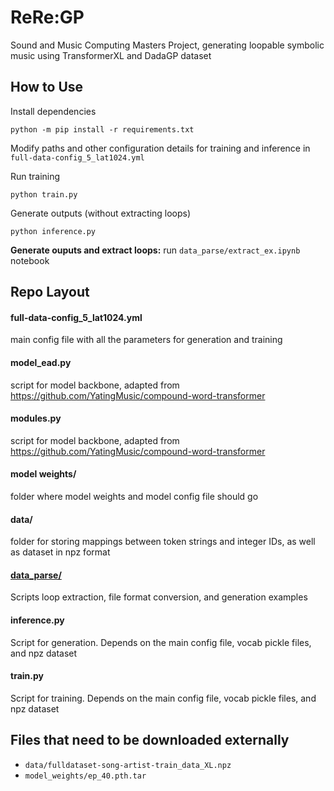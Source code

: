 # ReRe:GP
Sound and Music Computing Masters Project, generating loopable symbolic music using TransformerXL and DadaGP dataset

## How to Use
Install dependencies
```
python -m pip install -r requirements.txt
```
Modify paths and other configuration details for training and inference in `full-data-config_5_lat1024.yml`

Run training
```
python train.py
```

Generate outputs (without extracting loops)
```
python inference.py
```

**Generate ouputs and extract loops:** run `data_parse/extract_ex.ipynb` notebook

## Repo Layout

#### full-data-config_5_lat1024.yml
main config file with all the parameters for generation and training

#### model_ead.py
script for model backbone, adapted from  https://github.com/YatingMusic/compound-word-transformer

#### modules.py
script for model backbone, adapted from https://github.com/YatingMusic/compound-word-transformer

#### model weights/
folder where model weights and model config file should go

#### data/
folder for storing mappings between token strings and integer IDs, as well as dataset in npz format

#### [data_parse/](https://github.com/Satrat/ReRe-GP/tree/main/data_parse)
Scripts loop extraction, file format conversion, and generation examples

#### inference.py
Script for generation. Depends on the main config file, vocab pickle files, and npz dataset

#### train.py
Script for training. Depends on the main config file, vocab pickle files, and npz dataset

## Files that need to be downloaded externally
* ```data/fulldataset-song-artist-train_data_XL.npz```
* ```model_weights/ep_40.pth.tar```
